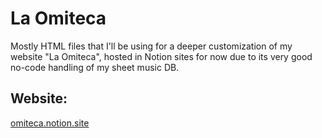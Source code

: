 # La Omiteca
Mostly HTML files that I'll be using for a deeper customization of my website "La Omiteca", hosted in Notion sites for now due to its very good no-code handling of my sheet music DB. 

## Website: 
[omiteca.notion.site](https://omiteca.notion.site)

